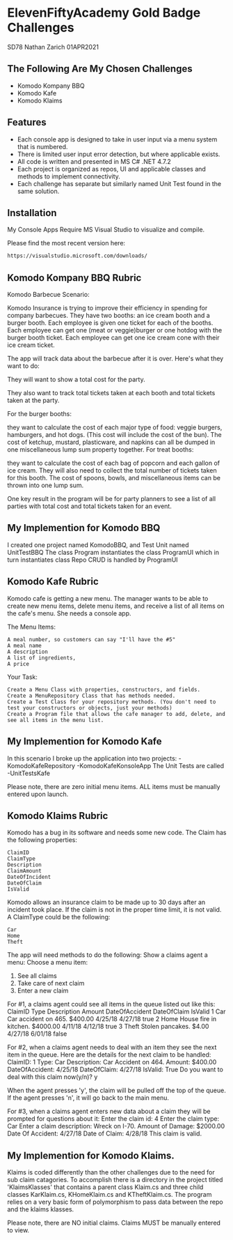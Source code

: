 # ElevenFiftyAcademy Gold Badge Challenges
SD78    Nathan Zarich   01APR2021
## The Following Are My Chosen Challenges

- Komodo Kompany BBQ
- Komodo Kafe
- Komodo Klaims

## Features

- Each console app is designed to take in user input via a menu system that is numbered.
- There is limited user input error detection, but where applicable exists.
- All code is written and presented in MS C# .NET 4.7.2
- Each project is organized as repos, UI and applicable classes and methods to implement connectivity.
- Each challenge has separate but similarly named Unit Test found in the same solution.

## Installation

My Console Apps Require MS Visual Studio to visualize and compile.

Please find the most recent version here:

```sh
https://visualstudio.microsoft.com/downloads/
```

## Komodo Kompany BBQ Rubric

Komodo Barbecue
Scenario:

Komodo Insurance is trying to improve their efficiency in spending for company barbecues. They have two booths: an ice cream booth and a burger booth. Each employee is given one ticket for each of the booths. Each employee can get one (meat or veggie)burger or one hotdog with the burger booth ticket. Each employee can get one ice cream cone with their ice cream ticket.

 
The app will track data about the barbecue after it is over. Here's what they want to do:

They will want to show a total cost for the party.

They also want to track total tickets taken at each booth and total tickets taken at the party.

 
For the burger booths:

they want to calculate the cost of each major type of food: veggie burgers, hamburgers, and hot dogs. (This cost will include the cost of the bun). The cost of ketchup, mustard, plasticware, and napkins can all be dumped in one miscellaneous lump sum property together.
For treat booths:

they want to calculate the cost of each bag of popcorn and each gallon of ice cream. They will also need to collect the total number of tickets taken for this booth. The cost of spoons, bowls, and miscellaneous items can be thrown into one lump sum.

 

One key result in the program will be for party planners to see a list of all parties with total cost and total tickets taken for an event.

## My Implemention for Komodo BBQ

I created one project named KomodoBBQ, and Test Unit named UnitTestBBQ
The class Program instantiates the class ProgramUI which in turn instantiates class Repo
CRUD is handled by ProgramUI
## Komodo Kafe Rubric
Komodo cafe is getting a new menu. The manager wants to be able to create new menu items, delete menu items, and receive a list of all items on the cafe's menu. She needs a console app.

 
The Menu Items:

    A meal number, so customers can say "I'll have the #5"
    A meal name
    A description
    A list of ingredients,
    A price

 
Your Task:

    Create a Menu Class with properties, constructors, and fields.
    Create a MenuRepository Class that has methods needed.
    Create a Test Class for your repository methods. (You don't need to test your constructors or objects, just your methods)
    Create a Program file that allows the cafe manager to add, delete, and see all items in the menu list.
## My Implemention for Komodo Kafe
In this scenario I broke up the application into two projects:
-KomodoKafeRepository
-KomodoKafeKonsoleApp
The Unit Tests are called
-UnitTestsKafe

Please note, there are zero initial menu items. ALL items must be manually entered upon launch.

## Komodo Klaims Rubric
Komodo has a bug in its software and needs some new code.
The Claim has the following properties:

    ClaimID
    ClaimType
    Description
    ClaimAmount
    DateOfIncident
    DateOfClaim
    IsValid

Komodo allows an insurance claim to be made up to 30 days after an incident took place. If the claim is not in the proper time limit, it is not valid.
A ClaimType could be the following:

    Car
    Home
    Theft

 
The app will need methods to do the following:
Show a claims agent a menu:
Choose a menu item:
1. See all claims
2. Take care of next claim
3. Enter a new claim

For #1, a claims agent could see all items in the queue listed out like this:
ClaimID 	Type 	Description 	Amount 	DateOfAccident 	DateOfClaim 	IsValid
1 	Car 	Car accident on 465. 	$400.00 	4/25/18 	4/27/18 	true
2 	Home 	House fire in kitchen. 	$4000.00 	4/11/18 	4/12/18 	true
3 	Theft 	Stolen pancakes. 	$4.00 	4/27/18 	6/01/18 	false

For #2, when a claims agent needs to deal with an item they see the next item in the queue.
Here are the details for the next claim to be handled:
ClaimID: 1
Type: Car
Description: Car Accident on 464.
Amount: $400.00
DateOfAccident: 4/25/18
DateOfClaim: 4/27/18
IsValid: True
Do you want to deal with this claim now(y/n)? y

When the agent presses 'y', the claim will be pulled off the top of the queue. If the agent presses 'n', it will go back to the main menu.

For #3, when a claims agent enters new data about a claim they will be prompted for questions about it:
Enter the claim id: 4
Enter the claim type: Car
Enter a claim description: Wreck on I-70.
Amount of Damage: $2000.00
Date Of Accident: 4/27/18
Date of Claim: 4/28/18
This claim is valid.
  
## My Implemention for Komodo Klaims.
Klaims is coded differently than the other challenges due to the need for sub claim catagories.
To accomplish there is a directory in the project titled 'KlaimsKlasses' that contains a parent class Klaim.cs
and three child classes KarKlaim.cs, KHomeKlaim.cs and KTheftKlaim.cs. The program relies on a very basic form of
polymorphism to pass data between the repo and the klaims klasses. 

Please note, there are NO initial claims. Claims MUST be manually entered to view.